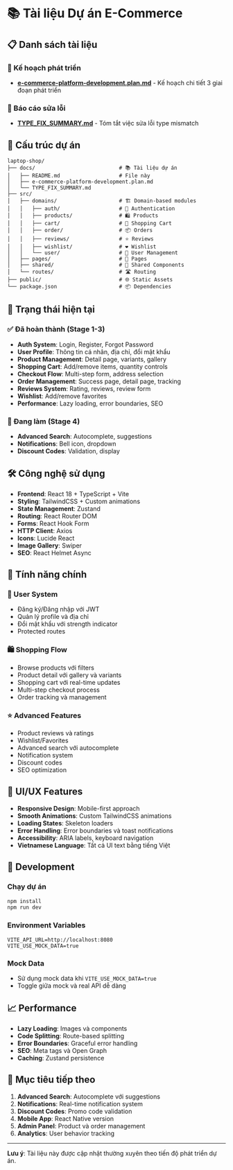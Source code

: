 # 📚 Tài liệu Dự án E-Commerce

## 📋 Danh sách tài liệu

### 🎯 Kế hoạch phát triển
- **[e-commerce-platform-development.plan.md](./e-commerce-platform-development.plan.md)** - Kế hoạch chi tiết 3 giai đoạn phát triển

### 🐛 Báo cáo sửa lỗi
- **[TYPE_FIX_SUMMARY.md](./TYPE_FIX_SUMMARY.md)** - Tóm tắt việc sửa lỗi type mismatch

## 📁 Cấu trúc dự án

```
laptop-shop/
├── docs/                           # 📚 Tài liệu dự án
│   ├── README.md                   # File này
│   ├── e-commerce-platform-development.plan.md
│   └── TYPE_FIX_SUMMARY.md
├── src/
│   ├── domains/                    # 🏗️ Domain-based modules
│   │   ├── auth/                   # 🔐 Authentication
│   │   ├── products/               # 🛍️ Products
│   │   ├── cart/                   # 🛒 Shopping Cart
│   │   ├── order/                  # 📦 Orders
│   │   ├── reviews/                # ⭐ Reviews
│   │   ├── wishlist/               # ❤️ Wishlist
│   │   └── user/                   # 👤 User Management
│   ├── pages/                      # 📄 Pages
│   ├── shared/                     # 🔧 Shared Components
│   └── routes/                     # 🛣️ Routing
├── public/                         # 🌐 Static Assets
└── package.json                    # 📦 Dependencies
```

## 🚀 Trạng thái hiện tại

### ✅ Đã hoàn thành (Stage 1-3)
- **Auth System**: Login, Register, Forgot Password
- **User Profile**: Thông tin cá nhân, địa chỉ, đổi mật khẩu
- **Product Management**: Detail page, variants, gallery
- **Shopping Cart**: Add/remove items, quantity controls
- **Checkout Flow**: Multi-step form, address selection
- **Order Management**: Success page, detail page, tracking
- **Reviews System**: Rating, reviews, review form
- **Wishlist**: Add/remove favorites
- **Performance**: Lazy loading, error boundaries, SEO

### 🔄 Đang làm (Stage 4)
- **Advanced Search**: Autocomplete, suggestions
- **Notifications**: Bell icon, dropdown
- **Discount Codes**: Validation, display

## 🛠️ Công nghệ sử dụng

- **Frontend**: React 18 + TypeScript + Vite
- **Styling**: TailwindCSS + Custom animations
- **State Management**: Zustand
- **Routing**: React Router DOM
- **Forms**: React Hook Form
- **HTTP Client**: Axios
- **Icons**: Lucide React
- **Image Gallery**: Swiper
- **SEO**: React Helmet Async

## 📱 Tính năng chính

### 👤 User System
- Đăng ký/Đăng nhập với JWT
- Quản lý profile và địa chỉ
- Đổi mật khẩu với strength indicator
- Protected routes

### 🛍️ Shopping Flow
- Browse products với filters
- Product detail với gallery và variants
- Shopping cart với real-time updates
- Multi-step checkout process
- Order tracking và management

### ⭐ Advanced Features
- Product reviews và ratings
- Wishlist/Favorites
- Advanced search với autocomplete
- Notification system
- Discount codes
- SEO optimization

## 🎨 UI/UX Features

- **Responsive Design**: Mobile-first approach
- **Smooth Animations**: Custom TailwindCSS animations
- **Loading States**: Skeleton loaders
- **Error Handling**: Error boundaries và toast notifications
- **Accessibility**: ARIA labels, keyboard navigation
- **Vietnamese Language**: Tất cả UI text bằng tiếng Việt

## 🔧 Development

### Chạy dự án
```bash
npm install
npm run dev
```

### Environment Variables
```env
VITE_API_URL=http://localhost:8080
VITE_USE_MOCK_DATA=true
```

### Mock Data
- Sử dụng mock data khi `VITE_USE_MOCK_DATA=true`
- Toggle giữa mock và real API dễ dàng

## 📈 Performance

- **Lazy Loading**: Images và components
- **Code Splitting**: Route-based splitting
- **Error Boundaries**: Graceful error handling
- **SEO**: Meta tags và Open Graph
- **Caching**: Zustand persistence

## 🎯 Mục tiêu tiếp theo

1. **Advanced Search**: Autocomplete với suggestions
2. **Notifications**: Real-time notification system
3. **Discount Codes**: Promo code validation
4. **Mobile App**: React Native version
5. **Admin Panel**: Product và order management
6. **Analytics**: User behavior tracking

---

**Lưu ý**: Tài liệu này được cập nhật thường xuyên theo tiến độ phát triển dự án.
